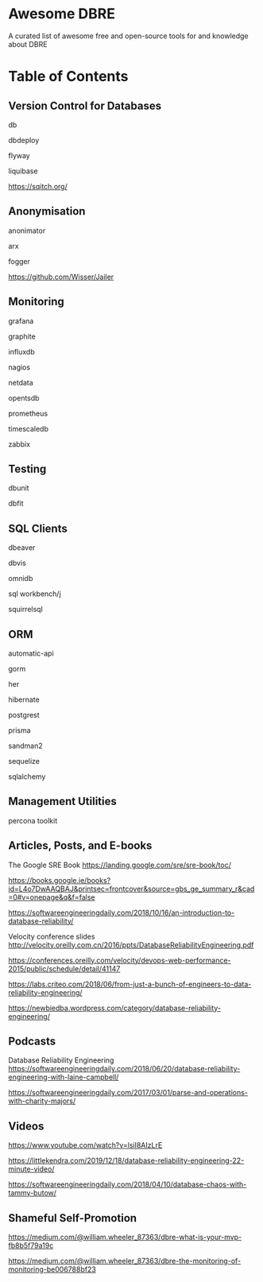 # Awesome DBRE
A curated list of awesome free and open-source tools for and knowledge about DBRE

# Table of Contents

## Version Control for Databases

db

dbdeploy

flyway

liquibase

https://sqitch.org/

## Anonymisation

anonimator

arx

fogger

https://github.com/Wisser/Jailer

## Monitoring

grafana

graphite

influxdb

nagios

netdata

opentsdb

prometheus

timescaledb

zabbix

## Testing

dbunit

dbfit

## SQL Clients

dbeaver

dbvis

omnidb

sql workbench/j

squirrelsql

## ORM

automatic-api

gorm

her

hibernate

postgrest

prisma

sandman2

sequelize

sqlalchemy

## Management Utilities

percona toolkit

## Articles, Posts, and E-books

The Google SRE Book https://landing.google.com/sre/sre-book/toc/

https://books.google.ie/books?id=L4o7DwAAQBAJ&printsec=frontcover&source=gbs_ge_summary_r&cad=0#v=onepage&q&f=false

https://softwareengineeringdaily.com/2018/10/16/an-introduction-to-database-reliability/

Velocity conference slides http://velocity.oreilly.com.cn/2016/ppts/DatabaseReliabilityEngineering.pdf

https://conferences.oreilly.com/velocity/devops-web-performance-2015/public/schedule/detail/41147

https://labs.criteo.com/2018/06/from-just-a-bunch-of-engineers-to-data-reliability-engineering/

https://newbiedba.wordpress.com/category/database-reliability-engineering/

## Podcasts

Database Reliability Engineering https://softwareengineeringdaily.com/2018/06/20/database-reliability-engineering-with-laine-campbell/

https://softwareengineeringdaily.com/2017/03/01/parse-and-operations-with-charity-majors/

## Videos

https://www.youtube.com/watch?v=lsiI8AIzLrE

https://littlekendra.com/2019/12/18/database-reliability-engineering-22-minute-video/

https://softwareengineeringdaily.com/2018/04/10/database-chaos-with-tammy-butow/

## Shameful Self-Promotion

https://medium.com/@william.wheeler_87363/dbre-what-is-your-mvp-fb8b5f79a19c

https://medium.com/@william.wheeler_87363/dbre-the-monitoring-of-monitoring-be006788bf23
